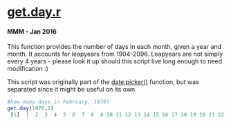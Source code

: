 # **[get.day.r](../../src/_RFunctions/ecomod_utilities/datetime/get.day.r)**
#### MMM - Jan 2016 
This function provides the number of days in each month, given a year and month.  It accounts for leapyears from 1904-2096.  Leapyears are not simply every 4 years - please look it up should this script live long enough to need modification :)

This script was originally part of the [date.picker()](../../src/_RFunctions/ecomod_utilities/datetime/date.picker.r) function, but was separated since it might be useful on its own
 
```R
#how many days in February, 1976?
get.day(1976,2)
 [1]  1  2  3  4  5  6  7  8  9 10 11 12 13 14 15 16 17 18 19 20 21 22 23 24 25 26 27 28 29
```

